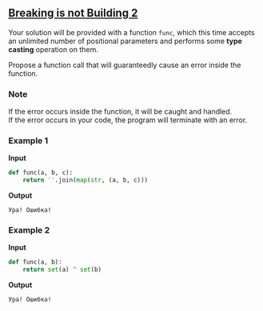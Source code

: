 ## [Breaking is not Building 2](../../../solutions/5.3/53_c.py)

Your solution will be provided with a function `func`, which this time accepts an unlimited number of positional parameters and performs some __type casting__ operation on them.

Propose a function call that will guaranteedly cause an error inside the function.

### Note

If the error occurs inside the function, it will be caught and handled.\
If the error occurs in your code, the program will terminate with an error.

### Example 1

__Input__
```python
def func(a, b, c):
    return ''.join(map(str, (a, b, c)))
```

__Output__
```plaintext
Ура! Ошибка!
```

### Example 2

__Input__
```python
def func(a, b):
    return set(a) ^ set(b)
```

__Output__
```plaintext
Ура! Ошибка!
```